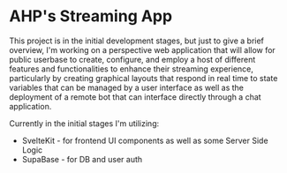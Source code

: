 # AHP's Streaming App

This project is in the initial development stages, but just to give a brief overview, I'm working on a perspective web application that will allow for public userbase to create, configure, and employ a host of different features and functionalities to enhance their streaming experience, particularly by creating graphical layouts that respond in real time to state variables that can be managed by a user interface as well as the deployment of a remote bot that can interface directly through a chat application.

Currently in the initial stages I'm utilizing:

* SvelteKit - for frontend UI components as well as some Server Side Logic
* SupaBase - for DB and user auth
